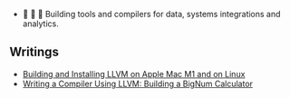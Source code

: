 - 🔭 🔨 🔧 Building tools and compilers for data, systems integrations and analytics. 

## Writings
* [Building and Installing LLVM on Apple Mac M1 and on Linux](./llvm-install.md)
* [Writing a Compiler Using LLVM: Building a BigNum Calculator](https://github.com/rajikak/bignum/blob/main/README.md)

